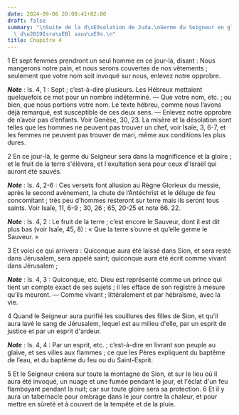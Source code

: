 ```yaml
---
date: 2024-09-06 20:00:41+02:00
draft: false
summary: "\nSuite de la d\xE9solation de Juda.\nGerme du Seigneur en gloire.\nRestes\
  \ d\u2019Isra\xEBl sauv\xE9s.\n"
title: Chapitre 4
---
```





1 Et sept femmes prendront un seul homme en ce jour-là, disant : Nous mangerons notre pain, et nous serons couvertes de nos vêtements ; seulement que votre nom soit invoqué sur nous, enlevez notre opprobre.

***Note*** :  Is. 4, 1 : Sept ; c’est-à-dire plusieurs. Les Hébreux mettaient quelquefois ce mot pour un nombre indéterminé. ― Que votre nom, etc. ; ou bien, que nous portions votre nom. Le texte hébreu, comme nous l’avons déjà remarqué, est susceptible de ces deux sens. ― Enlevez notre opprobre de n’avoir pas d’enfants. Voir Genèse, 30, 23. La misère et la désolation sont telles que les hommes ne peuvent pas trouver un chef, voir Isaïe, 3, 6-7, et les femmes ne peuvent pas trouver de mari, même aux conditions les plus dures.


2 En ce jour-là, le germe du Seigneur sera dans la magnificence et la gloire ; et le fruit de la terre s'élèvera, et l'exultation sera pour ceux d'Israël qui auront été sauvés.

***Note*** :  Is. 4, 2-6 : Ces versets font allusion au Règne Glorieux du messie, après le second avènement, la chute de l’Antéchrist et le déluge de feu concomitant ; très peu d’hommes resteront sur terre mais ils seront tous saints. Voir Isaïe, 11, 6-9 ; 30, 26 ; 65, 20-25 et note 66. 22.

***Note*** :  Is. 4, 2 : Le fruit de la terre ; c’est encore le Sauveur, dont il est dit plus bas (voir Isaïe, 45, 8) : « Que la terre s’ouvre et qu’elle germe le Sauveur. »

3 Et voici ce qui arrivera : Quiconque aura été laissé dans Sion, et sera resté dans Jérusalem, sera appelé saint; quiconque aura été écrit comme vivant dans Jérusalem ;

***Note*** :  Is. 4, 3 : Quiconque, etc. Dieu est représenté comme un prince qui tient un compte exact de ses sujets ; il les efface de son registre à mesure qu’ils meurent. ― Comme vivant ; littéralement et par hébraïsme, avec la vie.


4 Quand le Seigneur aura purifié les souillures des filles de Sion, et qu'il aura lavé le sang de Jérusalem, lequel est au milieu d'elle, par un esprit de justice et par un esprit d'ardeur.

***Note*** :  Is. 4, 4 : Par un esprit, etc. ; c’est-à-dire en livrant son peuple au glaive, et ses villes aux flammes ; ce que les Pères expliquent du baptême de l’eau, et du baptême du feu ou du Saint-Esprit.

5 Et le Seigneur créera sur toute la montagne de Sion, et sur le lieu où il aura été invoqué, un nuage et une fumée pendant le jour, et l'éclat d'un feu flamboyant pendant la nuit; car sur toute gloire sera sa protection. 6 Et il y aura un tabernacle pour ombrage dans le jour contre la chaleur, et pour mettre en sûreté et à couvert de la tempête et de la pluie.

